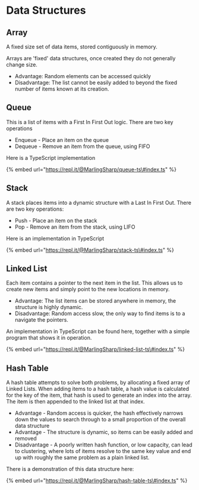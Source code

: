 # Data Structures

## Array

A fixed size set of data items, stored contiguously in memory.

Arrays are 'fixed' data structures, once created they do not generally change size.

* Advantage: Random elements can be accessed quickly
* Disadvantage: The list cannot be easily added to beyond the fixed number of items known at its creation.

## Queue

This is a list of items with a First In First Out logic. There are two key operations

* Enqueue - Place an item on the queue
* Dequeue - Remove an item from the queue, using FIFO

Here is a TypeScript implementation

{% embed url="https://repl.it/@MarlingSharp/queue-ts\#index.ts" %}

## Stack

A stack places items into a dynamic structure with a Last In First Out. There are two key operations:

* Push - Place an item on the stack
* Pop - Remove an item from the stack, using LIFO

Here is an implementation in TypeScript

{% embed url="https://repl.it/@MarlingSharp/stack-ts\#index.ts" %}

## Linked List

Each item contains a pointer to the next item in the list. This allows us to create new items and  simply point to the new locations in memory. 

* Advantage: The list items can be stored anywhere in memory, the structure is highly dynamic.
* Disadvantage: Random access slow, the only way to find items is to a navigate the pointers.

An implementation in TypeScript can be found here, together with a simple program that shows it in operation.

{% embed url="https://repl.it/@MarlingSharp/linked-list-ts\#index.ts" %}

## Hash Table

A hash table attempts to solve both problems, by allocating a fixed array of Linked Lists. When adding items to a hash table, a hash value is calculated for the key of the item, that hash is used to generate an index into the array. The item is then appended to the linked list at that index.

* Advantage - Random access is quicker, the hash effectively narrows down the values to search through to a small proportion of the overall data structure
* Advantage - The structure is dynamic, so items can be easily added and removed
* Disadvantage - A poorly written hash function, or low capacity, can lead to clustering, where lots of items resolve to the same key value and end up with roughly the same problem as a plain linked list.

There is a demonstration of this data structure here:

{% embed url="https://repl.it/@MarlingSharp/hash-table-ts\#index.ts" %}



